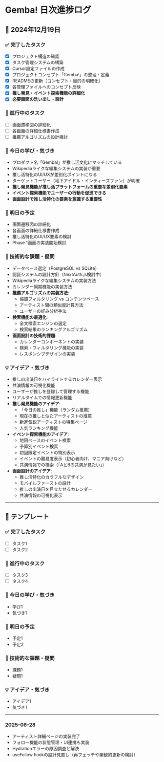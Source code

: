 # Gemba! 日次進捗ログ

## 📅 2024年12月19日

### ✅ 完了したタスク
- [x] プロジェクト構造の確認
- [x] タスク管理システムの構築
- [x] Cursor設定ファイルの作成
- [x] プロジェクトコンセプト「Gemba!」の整理・定義
- [x] READMEの更新（コンセプト・目的の明確化）
- [x] 各管理ファイルへのコンセプト反映
- [x] **推し発見・イベント探索機能の詳細化**
- [x] **必要画面の洗い出し・設計**

### 🔄 進行中のタスク
- [ ] 画面遷移図の詳細化
- [ ] 各画面の詳細仕様書作成
- [ ] 推薦アルゴリズムの設計検討

### 📝 今日の学び・気づき
- プロダクト名「Gemba!」が推し活文化にマッチしている
- Wikipediaライクな編集システムの実装が重要
- 推し活特化のUI/UXが差別化ポイントになる
- ターゲットユーザー（地下アイドル・インディーズファン）が明確
- **推し発見機能が推し活プラットフォームの重要な差別化要素**
- **イベント探索機能でユーザーの行動を促進できる**
- **画面設計で推し活特化の要素を意識する重要性**

### 🎯 明日の予定
- 画面遷移図の詳細化
- 各画面の詳細仕様書作成
- 推し活特化のUI/UX要素の検討
- Phase 1画面の実装開始検討

### 🔧 技術的な課題・疑問
- データベース選定（PostgreSQL vs SQLite）
- 認証システムの設計方針（NextAuth.js検討中）
- Wikipediaライクな編集システムの実装方法
- カレンダー同期機能の実装方法
- **推薦アルゴリズムの実装方法**:
  - 協調フィルタリング vs コンテンツベース
  - アーティスト間の類似度計算方法
  - ユーザーの好み分析手法
- **検索機能の最適化**:
  - 全文検索エンジンの選定
  - 検索結果のランキングアルゴリズム
- **画面設計の技術的課題**:
  - カレンダーコンポーネントの実装
  - 検索・フィルタリング機能の実装
  - レスポンシブデザインの実装

### 💡 アイデア・気づき
- 推しの出演日をハイライトするカレンダー表示
- 共演情報の可視化機能
- ユーザーが推しを登録して管理する機能
- リアルタイムでの情報更新機能
- **推し発見機能のアイデア**:
  - 「今日の推し」機能（ランダム推薦）
  - 現在の推しと似たアーティストの推薦
  - 新進気鋭アーティストの特集ページ
  - 人気ランキング機能
- **イベント探索機能のアイデア**:
  - 地図ベースのイベント検索
  - 予算別イベント検索
  - 初回限定イベントの特別表示
  - イベントの難易度表示（初心者向け、マニア向けなど）
  - 共演情報での検索（「AとBの共演が見たい」）
- **画面設計のアイデア**:
  - 推し活特化のカラフルなデザイン
  - モバイルファーストの設計
  - 推しの出演日を目立たせるカレンダー
  - 共演情報の可視化表示

---

## 📅 テンプレート

### ✅ 完了したタスク
- [ ] タスク1
- [ ] タスク2

### 🔄 進行中のタスク
- [ ] タスク3
- [ ] タスク4

### 📝 今日の学び・気づき
- 学び1
- 気づき1

### 🎯 明日の予定
- 予定1
- 予定2

### 🔧 技術的な課題・疑問
- 課題1
- 疑問1

### 💡 アイデア・気づき
- アイデア1
- 気づき1

---

### 2025-06-28
- アーティスト詳細ページの実装完了
- フォロー機能の状態管理・UI連携も実装
- Hydrationエラーの原因調査と解決
- useFollow hookの設計見直し（再フェッチや楽観的更新の検討） 